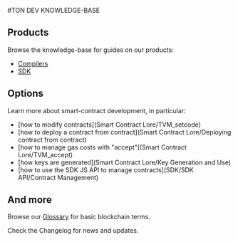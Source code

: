#TON DEV KNOWLEDGE-BASE

## Products

Browse the knowledge-base for guides on our products:

- [Compilers](Compilers/Installation)
- [SDK](SDK/Overview)

## Options

Learn more about smart-contract development, in particular:

- [how to modify contracts](Smart Contract Lore/TVM_setcode)
- [how to deploy a contract from contract](Smart Contract Lore/Deploying contract from contract)
- [how to manage gas costs with "accept"](Smart Contract Lore/TVM_accept)
- [how keys are generated](Smart Contract Lore/Key Generation and Use)
- [how to use the SDK JS API to manage contracts](SDK/SDK API/Contract Management)

## And more

Browse our [Glossary](Glossary) for basic blockchain terms. 

Check the Changelog for news and updates.

